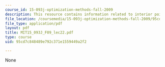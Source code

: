 ```yaml
---
course_id: 15-093j-optimization-methods-fall-2009
description: This resource contains information related to interior point methods.
file_location: /coursemedia/15-093j-optimization-methods-fall-2009/95cd7c848489e792c371e1559449a2f2_MIT15_093J_F09_lec22.pdf
file_type: application/pdf
layout: pdf
title: MIT15_093J_F09_lec22.pdf
type: course
uid: 95cd7c848489e792c371e1559449a2f2

---
```

None